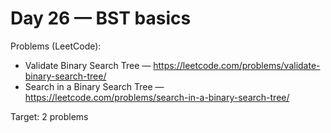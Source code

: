 # Day 26 — BST basics

Problems (LeetCode):
- Validate Binary Search Tree — https://leetcode.com/problems/validate-binary-search-tree/
- Search in a Binary Search Tree — https://leetcode.com/problems/search-in-a-binary-search-tree/

Target: 2 problems
